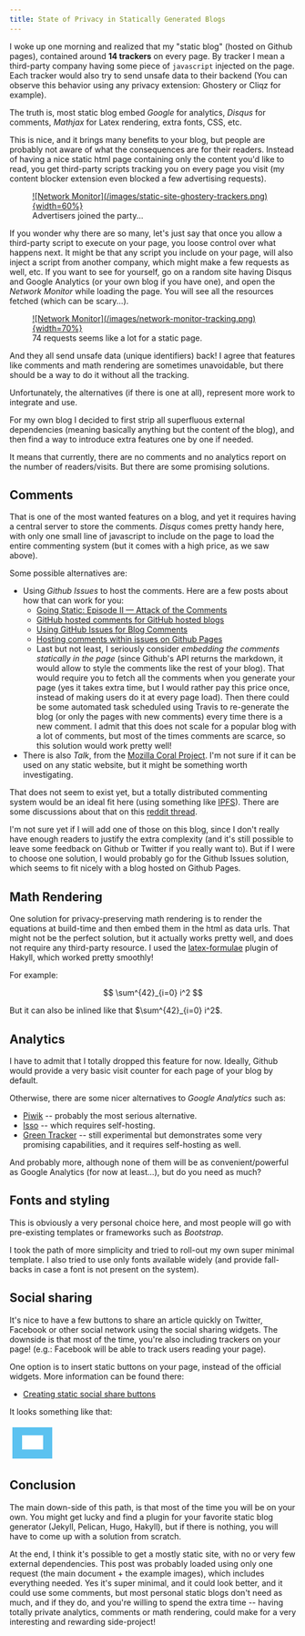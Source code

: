 ```yaml
---
title: State of Privacy in Statically Generated Blogs
---
```


I woke up one morning and realized that my "static blog" (hosted on
Github pages), contained around **14 trackers** on every page. By
tracker I mean a third-party company having some piece of `javascript`
injected on the page. Each tracker would also try to send unsafe data
to their backend (You can observe this behavior using any privacy
extension: Ghostery or Cliqz for example).

The truth is, most static blog embed *Google* for analytics, *Disqus*
for comments, *Mathjax* for Latex rendering, extra fonts, CSS, etc.

This is nice, and it brings many benefits to your blog, but people are
probably not aware of what the consequences are for their readers.
Instead of having a nice static html page containing only the content
you'd like to read, you get third-party scripts tracking you on every
page you visit (my content blocker extension even blocked a few advertising
requests).

<figure>
<a href="/images/static-site-ghostery-trackers.png">
![Network Monitor](/images/static-site-ghostery-trackers.png){width=60%}
</a>
<figcaption>Advertisers joined the party...</figcaption>
</figure>

If you wonder why there are so many, let's just say that once you allow
a third-party script to execute on your page, you loose control over what
happens next. It might be that any script you include on your page,
will also inject a script from another company, which might make a few
requests as well, etc. If you want to see for yourself, go on a random site
having Disqus and Google Analytics (or your own blog if you have one), and open
the *Network Monitor* while loading the page. You will see all the resources
fetched (which can be scary...).

<figure>
<a href="/images/network-monitor-tracking.png">
![Network Monitor](/images/network-monitor-tracking.png){width=70%}
</a>
<figcaption>74 requests seems like a lot for a static page.</figcaption>
</figure>

And they all send unsafe data (unique identifiers) back! I agree that
features like comments and math rendering are sometimes unavoidable, but
there should be a way to do it without all the tracking.

Unfortunately, the alternatives (if there is one at all), represent more
work to integrate and use.

For my own blog I decided to first strip all superfluous external
dependencies (meaning basically anything but the content of the blog),
and then find a way to introduce extra features one by one if needed.

It means that currently, there are no comments and no analytics report
on the number of readers/visits. But there are some promising solutions.

## Comments

That is one of the most wanted features on a blog, and yet it requires having a
central server to store the comments. *Disqus* comes pretty handy here, with
only one small line of javascript to include on the page to load the entire
commenting system (but it comes with a high price, as we saw above).

Some possible alternatives are:

* Using *Github Issues* to host the comments. Here are a few posts about how that
  can work for you:
    * [Going Static: Episode II — Attack of the Comments](https://mademistakes.com/articles/jekyll-static-comments/)
    * [GitHub hosted comments for GitHub hosted blogs](http://ivanzuzak.info/2011/02/18/github-hosted-comments-for-github-hosted-blogs.html)
    * [Using GitHub Issues for Blog Comments](http://artsy.github.io/blog/2017/07/15/Comments-are-on/)
    * [Hosting comments within issues on Github Pages](http://sean.lane.sh/blog/2016/Hosting_comments_within_issues_on_Github_Pages)
    * Last but not least, I seriously consider *embedding the comments
    statically in the page* (since Github's API returns the markdown, it
    would allow to style the comments like the rest of your blog). That
    would require you to fetch all the comments when you generate your
    page (yes it takes extra time, but I would rather pay this price
    once, instead of making users do it at every page load). Then there
    could be some automated task scheduled using Travis to re-generate
    the blog (or only the pages with new comments) every time there is a
    new comment. I admit that this does not scale for a popular blog
    with a lot of comments, but most of the times comments are scarce,
    so this solution would work pretty well!
* There is also *Talk*, from the [Mozilla Coral Project](https://coralproject.net/about.html). I'm not sure if it can be used on any static website, but it might be something worth investigating.


That does not seem to exist yet, but a totally distributed
commenting system would be an ideal fit here (using something like
[IPFS](https://ipfs.io/)). There are some discussions about that on this
[reddit thread](https://www.reddit.com/r/ipfs/comments/4om8c0/how_to_create_a_fairly_decentralized_commenting/).

I'm not sure yet if I will add one of those on this blog, since I don't
really have enough readers to justify the extra complexity (and it's
still possible to leave some feedback on Github or Twitter if you really
want to). But if I were to choose one solution, I would probably go for
the Github Issues solution, which seems to fit nicely with a blog hosted
on Github Pages.

## Math Rendering

One solution for privacy-preserving math rendering is to render the
equations at build-time and then embed them in the html as data urls.
That might not be the perfect solution, but it actually works pretty
well, and does not require any third-party resource. I used the
[latex-formulae](https://github.com/liamoc/latex-formulae) plugin of
Hakyll, which worked pretty smoothly!

For example:

$$ \sum^{42}_{i=0} i^2 $$

But it can also be inlined like that $\sum^{42}_{i=0} i^2$.

## Analytics

I have to admit that I totally dropped this feature for now. Ideally,
Github would provide a very basic visit counter for each page of your
blog by default.

Otherwise, there are some nicer alternatives to *Google Analytics* such as:

* [Piwik](https://piwik.org/) -- probably the most serious alternative.
* [Isso](https://posativ.org/isso/) -- which requires self-hosting.
* [Green Tracker](https://github.com/cliqz-oss/green-analytics) -- still experimental but demonstrates some very promising capabilities, and it requires self-hosting as well.

And probably more, although none of them will be as convenient/powerful as
Google Analytics (for now at least...), but do you need as much?

## Fonts and styling

This is obviously a very personal choice here, and most people will go with
pre-existing templates or frameworks such as *Bootstrap*.

I took the path of more simplicity and tried to roll-out my own super minimal
template. I also tried to use only fonts available widely (and provide
fall-backs in case a font is not present on the system).

## Social sharing

It's nice to have a few buttons to share an article quickly on Twitter,
Facebook or other social network using the social sharing widgets. The
downside is that most of the time, you're also including trackers on
your page! (e.g.: Facebook will be able to track users reading your
page).

One option is to insert static buttons on your page, instead of the official
widgets. More information can be found there:

* [Creating static social share buttons](https://www.savjee.be/2015/01/Creating-static-social-share-buttons/)

It looks something like that:


<div style="width:70px; height:55px; background-color:#5BC2F0;display:inline-block;margin:5px;text-align:center;box-sizing:border-box">
<a target="_blang" href="https://twitter.com/intent/tweet?text=State%20of%20Privacy%20in%20Statically%20Generated%20Blogs&url=https%3A%2F%2Fremusao.github.io%2Fposts%2F2017-10-08-the-state-of-static-blogs.html">
<p>
<img class="icon" src="/images/static/social-twitter.svg" style="height:25px">
</p>
</a>
</div>

## Conclusion

The main down-side of this path, is that most of the time you will be on your
own. You might get lucky and find a plugin for your favorite static blog
generator (Jekyll, Pelican, Hugo, Hakyll), but if there is nothing, you will
have to come up with a solution from scratch.

At the end, I think it's possible to get a mostly static site, with
no or very few external dependencies. This post was probably loaded
using only one request (the main document + the example images), which
includes everything needed. Yes it's super minimal, and it could look
better, and it could use some comments, but most personal static
blogs don't need as much, and if they do, and you're willing to spend
the extra time -- having totally private analytics, comments or math
rendering, could make for a very interesting and rewarding side-project!

